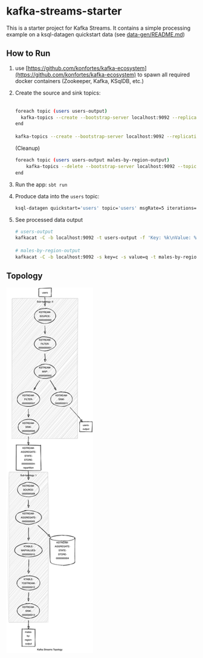 # kafka-streams-starter

This is a starter project for Kafka Streams.
It contains a simple processing example on a ksql-datagen quickstart data (see [data-gen/README.md](data-gen/README.md))

## How to Run

1. use [https://github.com/konfortes/kafka-ecosystem](https://github.com/konfortes/kafka-ecosystem) to spawn all required docker containers (Zookeeper, Kafka, KSqlDB, etc.)

2. Create the source and sink topics:

    ```bash

    foreach topic (users users-output)
      kafka-topics --create --bootstrap-server localhost:9092 --replication-factor 1 --partitions 1 --topic $topic
    end

    kafka-topics --create --bootstrap-server localhost:9092 --replication-factor 1 --partitions 1 --config cleanup.policy=compact --topic males-by-region-output
    ```

    (Cleanup)

    ```bash
    foreach topic (users users-output males-by-region-output)
        kafka-topics --delete --bootstrap-server localhost:9092 --topic $topic
    end
    ```

3. Run the app: `sbt run`

4. Produce data into the `users` topic:

    ```bash
    ksql-datagen quickstart='users' topic='users' msgRate=5 iterations=1000 printRows=false
    ```

5. See processed data output

    ```bash
    # users-output
    kafkacat -C -b localhost:9092 -t users-output -f 'Key: %k\nValue: %s\n'

    # males-by-region-output
    kafkacat -C -b localhost:9092 -s key=c -s value=q -t males-by-region-output -f 'Key: %k\nValue: %s\n'
    ```

## Topology

<img src="./topology.png" alt="drawing" width="230"></img>
